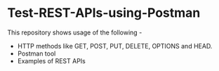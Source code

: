 # Test-REST-APIs-using-Postman

This repository shows usage of the following -

- HTTP methods like GET, POST, PUT, DELETE, OPTIONS and HEAD. 
- Postman tool
- Examples of REST APIs
